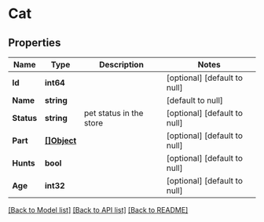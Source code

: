 # Cat

## Properties
Name | Type | Description | Notes
------------ | ------------- | ------------- | -------------
**Id** | **int64** |  | [optional] [default to null]
**Name** | **string** |  | [default to null]
**Status** | **string** | pet status in the store | [optional] [default to null]
**Part** | [**[]Object**](.md) |  | [optional] [default to null]
**Hunts** | **bool** |  | [optional] [default to null]
**Age** | **int32** |  | [optional] [default to null]

[[Back to Model list]](../README.md#documentation-for-models) [[Back to API list]](../README.md#documentation-for-api-endpoints) [[Back to README]](../README.md)

